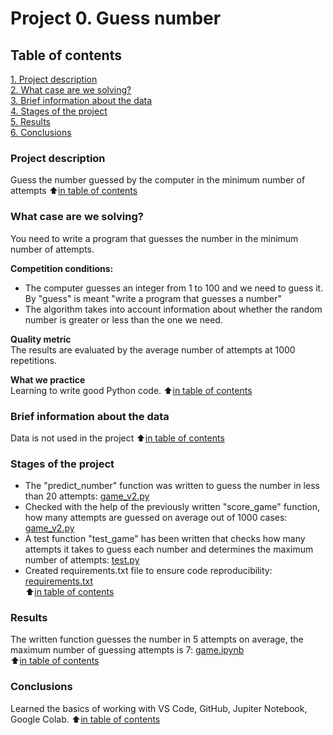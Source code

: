 # Project 0. Guess number

## Table of contents
[1. Project description](https://github.com/Tio147/DS_1/tree/main/project_0/README.md#project-description)   
[2. What case are we solving?](https://github.com/Tio147/DS_1/tree/main/project_0/README.md#what-case-are-we-solving?)   
[3. Brief information about the data](https://github.com/Tio147/DS_1/tree/main/project_0/README.md#brief-information-about-the-data)   
[4. Stages of the project](https://github.com/Tio147/DS_1/tree/main/project_0/README.md#stages-of-the-project)   
[5. Results](https://github.com/Tio147/DS_1/tree/main/project_0/README.md#results)   
[6. Conclusions](https://github.com/Tio147/DS_1/tree/main/project_0/README.md#conclusions)   

### Project description
Guess the number guessed by the computer in the minimum number of attempts
:arrow_up:[in table of contents](https://github.com/Tio147/DS_1/tree/main/project_0/README.md#Table-of-contents)


### What case are we solving?
You need to write a program that guesses the number in the minimum number of attempts.

**Competition conditions:**
- The computer guesses an integer from 1 to 100 and we need to guess it. By "guess" is meant "write a program that guesses a number"
- The algorithm takes into account information about whether the random number is greater or less than the one we need.

**Quality metric**   
The results are evaluated by the average number of attempts at 1000 repetitions.

**What we practice**   
Learning to write good Python code.
:arrow_up:[in table of contents](https://github.com/Tio147/DS_1/tree/main/project_0/README.md#Table-of-contents)


### Brief information about the data
Data is not used in the project
:arrow_up:[in table of contents](https://github.com/Tio147/DS_1/tree/main/project_0/README.md#Table-of-contents)


### Stages of the project
- The "predict_number" function was written to guess the number in less than 20 attempts: [game_v2.py](https://github.com/Tio147/DS_1/blob/main/project_0/game_v2.py) 
- Checked with the help of the previously written "score_game" function, how many attempts are guessed on average out of 1000 cases: [game_v2.py](https://github.com/Tio147/DS_1/blob/main/project_0/game_v2.py)
- A test function "test_game" has been written that checks how many attempts it takes to guess each number and determines the maximum number of attempts: [test.py](https://github.com/Tio147/DS_1/blob/main/project_0/test.py)
- Created requirements.txt file to ensure code reproducibility: [requirements.txt](https://github.com/Tio147/DS_1/blob/main/project_0/requirements.txt)    
:arrow_up:[in table of contents](https://github.com/Tio147/DS_1/tree/main/project_0/README.md#Table-of-contents)


### Results
The written function guesses the number in 5 attempts on average, the maximum number of guessing attempts is 7: [game.ipynb](https://github.com/Tio147/DS_1/blob/main/project_0/game.ipynb)   
:arrow_up:[in table of contents](https://github.com/Tio147/DS_1/tree/main/project_0/README.md#Table-of-contents)


### Conclusions
Learned the basics of working with VS Code, GitHub, Jupiter Notebook, Google Colab.
:arrow_up:[in table of contents](https://github.com/Tio147/DS_1/tree/main/project_0/README.md#Table-of-contents)

